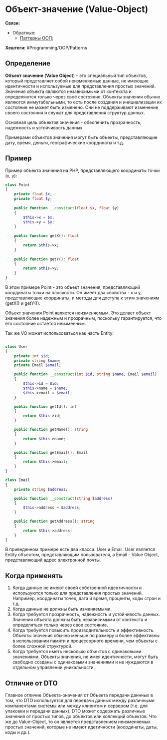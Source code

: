 # Объект-значение (Value-Object)

**Связи:**
- Обратные:
	- [Паттерны ООП](OOP-patterns);

**Хештеги:** #Programming/OOP/Patterns 

## Определение

**Объект значение (Value Object**) - это специальный тип объектов, который представляет собой неизменяемые данные, не имеющие идентичности и используемые для представления простых значений. Значения объекта являются независимыми от контекста и определяются только через своё состояние. Объекты значения обычно являются иммутабельными, то есть после создания и инициализации их состояние не может быть изменено. Они не поддерживают изменение своего состояния и служат для представления структур данных.

Основная цель объектов значения - обеспечить прозрачность, надежность и устойчивость данных. 

Примерами объектов значения могут быть объекты, представляющие дату, время, деньги, географические координаты и т.д.

## Пример

Пример объекта значения на PHP, представляющего координаты точки (x, y):

```php
class Point
{
    private float $x;
    private float $y;
    
    public function __construct(float $x, float $y) 
    {
        $this->x = $x;
        $this->y = $y;
    }
    
    public function getX(): float
    {
        return $this->x;
    }
    
    public function getY(): float
    {
        return $this->y;
    }
}
```

В этом примере Point - это объект значения, представляющий координаты точки на плоскости. Он имеет два свойства - x и y, представляющие координаты, и методы для доступа к этим значениям (getX() и getY()).

Объект значения Point является неизменяемым. Это делает объект значения более надежным и прозрачным, поскольку гарантируется, что его состояние остается неизменным.

Так же VO может использоваться как часть Entity:

```php

class User
{
    private int $id;
    private string $name;
    private Email $email;

    public function __construct(int $id, string $name, Email $email)
    {
        $this->id = $id;
        $this->name = $name;
        $this->email = $email;
    }

    public function getId(): int
    {
        return $this->id;
    }

    public function getName(): string
    {
        return $this->name;
    }

    public function getEmail(): Email
    {
        return $this->email;
    }
}

class Email
{
    private string $address;

    public function __construct(string $address)
    {
        $this->address = $address;
    }

    public function getAddress(): string
    {
        return $this->address;
    }
}

```

В приведенном примере есть два класса: User и Email. User является Entity объектом, представляющим пользователя, а Email - Value Object, представляющий адрес электронной почты.

## Когда применять

1) Когда данные не имеют своей собственной идентичности и используются только для представления простых значений. Например, координаты точек, дата и время, проценты, коды стран и т.д.
2) Когда данные не должны быть изменяемыми.
3)  Когда требуется прозрачность, надежность и устойчивость данных. Значения объекта должны быть независимыми от контекста и определяться только через свое состояние.
4) Когда требуется повысить производительность и эффективность. Объекты значения обычно меньше по размеру и более эффективны в использовании памяти и процессорного времени, чем объекты с более сложной структурой.
5) Когда требуется иметь несколько объектов с одинаковыми значениями. Объекты значения, не имея идентичности, могут быть свободно созданы с одинаковыми значениями и не нуждаются в отдельном управлении уникальности.

## Отличие от DTO

Главное отличие Объекта-значения от Объекта передачи даннных в том, что DTO используется для передачи данных между различными компанентами системы или между клиентом и сервером (т.е. для упаковки и передачи данных). DTO может содержать различные значения от простых типов, до объектов или коллекций объектов. Что же до Value-Object, то он является представлением неизменяемых простых значений, которые не имеют идетичности (координаты, даты, коды и др.). 